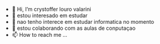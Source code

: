 - 👋 Hi, I’m crystoffer louro valarini
- 👀 estou interesado em estudar
- 🌱  nao tenho interece em estudar informatica no momento
- 💞️ estou colaborando com as aulas de conputaçao
- 📫 How to reach me ...

<!---
Crys-valarini/Crys-valarini is a ✨ special ✨ repository because its `README.md` (this file) appears on your GitHub profile.
You can click the Preview link to take a look at your changes.
--->
